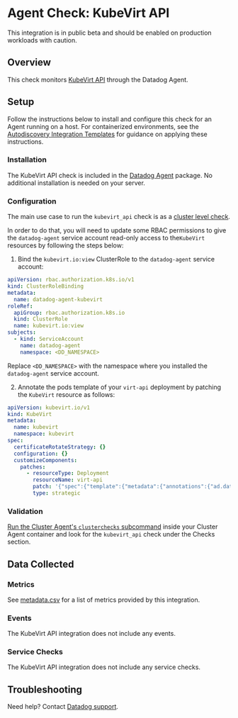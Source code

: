 # Agent Check: KubeVirt API

<div class="alert alert-warning">
This integration is in public beta and should be enabled on production workloads with caution.
</div>

## Overview

This check monitors [KubeVirt API][1] through the Datadog Agent.

## Setup

Follow the instructions below to install and configure this check for an Agent running on a host. For containerized environments, see the [Autodiscovery Integration Templates][3] for guidance on applying these instructions.

### Installation

The KubeVirt API check is included in the [Datadog Agent][2] package.
No additional installation is needed on your server.

### Configuration

The main use case to run the `kubevirt_api` check is as a [cluster level check][4].

In order to do that, you will need to update some RBAC permissions to give the `datadog-agent` service account read-only access to the`KubeVirt` resources by following the steps below:

1. Bind the `kubevirt.io:view` ClusterRole to the `datadog-agent` service account:

```yaml
apiVersion: rbac.authorization.k8s.io/v1
kind: ClusterRoleBinding
metadata:
  name: datadog-agent-kubevirt
roleRef:
  apiGroup: rbac.authorization.k8s.io
  kind: ClusterRole
  name: kubevirt.io:view
subjects:
  - kind: ServiceAccount
    name: datadog-agent
    namespace: <DD_NAMESPACE>
```

Replace `<DD_NAMESPACE>` with the namespace where you installed the `datadog-agent` service account.

2. Annotate the pods template of your `virt-api` deployment by patching the `KubeVirt` resource as follows:

```yaml
apiVersion: kubevirt.io/v1
kind: KubeVirt
metadata:
  name: kubevirt
  namespace: kubevirt
spec:
  certificateRotateStrategy: {}
  configuration: {}
  customizeComponents:
    patches:
      - resourceType: Deployment
        resourceName: virt-api
        patch: '{"spec":{"template":{"metadata":{"annotations":{"ad.datadoghq.com/virt-api.check_names":"[\"kubevirt_api\"]","ad.datadoghq.com/virt-api.init_configs":"[{}]","ad.datadoghq.com/virt-api.instances":"[{\"kubevirt_api_metrics_endpoint\":\"https://%%host%%:%%port%%/metrics\",\"kubevirt_api_healthz_endpoint\":\"https://%%host%%:%%port%%/healthz\",\"kube_namespace\":\"%%kube_namespace%%\",\"kube_pod_name\":\"%%kube_pod_name%%\",\"tls_verify\":\"false\"}]"}}}}}'
        type: strategic
```

### Validation

[Run the Cluster Agent's `clusterchecks` subcommand][5] inside your Cluster Agent container and look for the `kubevirt_api` check under the Checks section.

## Data Collected

### Metrics

See [metadata.csv][6] for a list of metrics provided by this integration.

### Events

The KubeVirt API integration does not include any events.

### Service Checks

The KubeVirt API integration does not include any service checks.

## Troubleshooting

Need help? Contact [Datadog support][7].

[1]: https://docs.datadoghq.com/integrations/kubevirt_api
[2]: /account/settings/agent/latest
[3]: https://docs.datadoghq.com/agent/kubernetes/integrations/
[4]: https://docs.datadoghq.com/containers/cluster_agent/clusterchecks/?tab=datadogoperator
[5]: https://docs.datadoghq.com/containers/troubleshooting/cluster-and-endpoint-checks/#dispatching-logic-in-the-cluster-agent
[6]: https://github.com/DataDog/integrations-core/blob/master/kubevirt_api/metadata.csv
[7]: https://docs.datadoghq.com/help/
